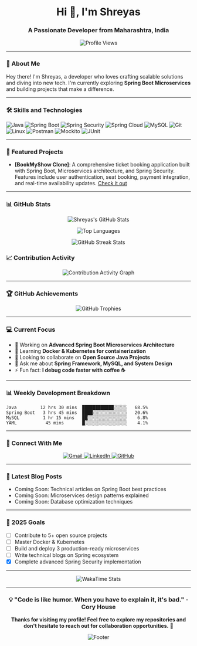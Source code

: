 <h1 align="center">Hi 👋, I'm Shreyas</h1>
<h3 align="center">A Passionate Developer from Maharashtra, India</h3>
<p align="center">
  <img src="https://komarev.com/ghpvc/?username=Shreyas3-git&label=Profile%20views&color=0e75b6&style=flat" alt="Profile Views" />
</p>

---

### 🌟 About Me
Hey there! I'm Shreyas, a developer who loves crafting scalable solutions and diving into new tech. I'm currently exploring **Spring Boot Microservices** and building projects that make a difference.

---

### 🛠️ Skills and Technologies
<p align="left">
  <img src="https://img.shields.io/badge/-Java-007396?style=flat-square&logo=java" alt="Java" />
  <img src="https://img.shields.io/badge/-Spring%20Boot-6DB33F?style=flat-square&logo=spring" alt="Spring Boot" />
  <img src="https://img.shields.io/badge/-Spring%20Security-6DB33F?style=flat-square&logo=spring" alt="Spring Security" />
  <img src="https://img.shields.io/badge/-Spring%20Cloud-6DB33F?style=flat-square&logo=spring" alt="Spring Cloud" />
  <img src="https://img.shields.io/badge/-MySQL-4479A1?style=flat-square&logo=mysql" alt="MySQL" />
  <img src="https://img.shields.io/badge/-Git-F05032?style=flat-square&logo=git" alt="Git" />
  <img src="https://img.shields.io/badge/-Linux-FCC624?style=flat-square&logo=linux" alt="Linux" />
  <img src="https://img.shields.io/badge/-Postman-FF6C37?style=flat-square&logo=postman" alt="Postman" />
  <img src="https://img.shields.io/badge/-Mockito-4B0082?style=flat-square&logo=mockito" alt="Mockito" />
  <img src="https://img.shields.io/badge/-JUnit-25A162?style=flat-square&logo=junit" alt="JUnit" />
</p>

---

### 🚀 Featured Projects
- **[BookMyShow Clone]**: A comprehensive ticket booking application built with Spring Boot, Microservices architecture, and Spring Security. Features include user authentication, seat booking, payment integration, and real-time availability updates. [Check it out](https://github.com/Shreyas3-git/bookmyshow)

---

### 📊 GitHub Stats
<p align="center">
  <img src="https://github-readme-stats.vercel.app/api?username=Shreyas3-git&show_icons=true&theme=radical&include_all_commits=true&count_private=true&cache_seconds=1800&v=2025" alt="Shreyas's GitHub Stats" />
</p>

<p align="center">
  <img src="https://github-readme-stats.vercel.app/api/top-langs?username=Shreyas3-git&show_icons=true&locale=en&layout=compact&theme=radical&cache_seconds=1800&v=2025" alt="Top Languages" />
</p>

<p align="center">
  <img src="https://github-readme-streak-stats-eight.vercel.app/?user=Shreyas3-git&theme=radical&cache_seconds=1800" alt="GitHub Streak Stats" />
</p>

### 📈 Contribution Activity
<p align="center">
  <img src="https://github-readme-activity-graph.vercel.app/graph?username=Shreyas3-git&bg_color=141321&color=ff6e96&line=ff6e96&point=f8d847&area=true&hide_border=true" alt="Contribution Activity Graph" />
</p>

---

### 🏆 GitHub Achievements
<p align="center">
  <img src="https://github-profile-trophy.vercel.app/?username=Shreyas3-git&theme=radical&no-frame=false&no-bg=false&margin-w=4" alt="GitHub Trophies" />
</p>

---

### 💻 Current Focus
- 🔭 Working on **Advanced Spring Boot Microservices Architecture**
- 🌱 Learning **Docker & Kubernetes for containerization**
- 👯 Looking to collaborate on **Open Source Java Projects**
- 💬 Ask me about **Spring Framework, MySQL, and System Design**
- ⚡ Fun fact: **I debug code faster with coffee ☕**

---

### 📊 Weekly Development Breakdown
```text
Java         12 hrs 30 mins  ████████████░░░░░   68.5%
Spring Boot   3 hrs 45 mins  ████░░░░░░░░░░░░░   20.6%
MySQL         1 hr 15 mins   ██░░░░░░░░░░░░░░░    6.8%
YAML           45 mins       █░░░░░░░░░░░░░░░░    4.1%
```

---

### 🔗 Connect With Me
<p align="center">
  <a href="mailto:mr.shreyasshinde@gmail.com">
    <img src="https://img.shields.io/badge/Gmail-D14836?style=for-the-badge&logo=gmail&logoColor=white" alt="Gmail"/>
  </a>
  <a href="https://www.linkedin.com/in/shreyas-shinde-384328265/">
    <img src="https://img.shields.io/badge/LinkedIn-0077B5?style=for-the-badge&logo=linkedin&logoColor=white" alt="LinkedIn"/>
  </a>
  <a href="https://github.com/Shreyas3-git">
    <img src="https://img.shields.io/badge/GitHub-100000?style=for-the-badge&logo=github&logoColor=white" alt="GitHub"/>
  </a>
</p>

---

### 📝 Latest Blog Posts
<!-- BLOG-POST-LIST:START -->
- Coming Soon: Technical articles on Spring Boot best practices
- Coming Soon: Microservices design patterns explained
- Coming Soon: Database optimization techniques
<!-- BLOG-POST-LIST:END -->

---

### 🎯 2025 Goals
- [ ] Contribute to 5+ open source projects
- [ ] Master Docker & Kubernetes
- [ ] Build and deploy 3 production-ready microservices
- [ ] Write technical blogs on Spring ecosystem
- [x] Complete advanced Spring Security implementation

---

<p align="center">
  <img src="https://github-readme-stats.vercel.app/api/wakatime?username=@Shreyas3git&theme=radical&v=2025" alt="WakaTime Stats" />
</p>

---

<div align="center">
  <h3>💡 "Code is like humor. When you have to explain it, it's bad." - Cory House</h3>
  
  **Thanks for visiting my profile! Feel free to explore my repositories and don't hesitate to reach out for collaboration opportunities.** 🚀
  
  <img src="https://capsule-render.vercel.app/api?type=waving&color=gradient&height=100&section=footer" alt="Footer"/>
</div>

